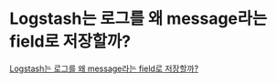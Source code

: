 # Logstash는 로그를 왜 message라는 field로 저장할까?

[Logstash는 로그를 왜 message라는 field로 저장할까?](https://aimb.tistory.com/m/251)
